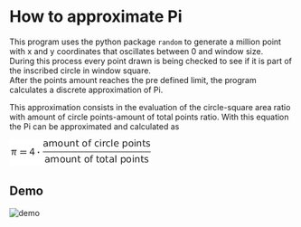 # How to approximate Pi

This program uses the python package `random` to generate a million point with x and y coordinates that oscillates between 0 and window size.  
During this process every point drawn is being checked to see if it is part of the inscribed circle in window square.\
After the points amount reaches the pre defined limit, the program calculates a discrete approximation of Pi.

This approximation consists in the evaluation of the circle-square area ratio with amount of circle points-amount of total points ratio. With this equation the Pi can be approximated and calculated as


![equation](formula.png)

## Demo

![demo](demo.gif)
